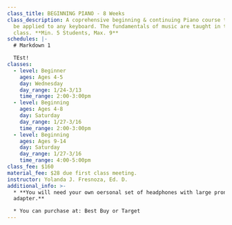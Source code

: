 ```yaml
---
class_title: BEGINNING PIANO - 8 Weeks
class_description: A coprehensive beginning & continuing Piano course that can
  be applied to any keyboard. The fundamentals of music are taught in this fun
  class. **Min. 5 Students, Max. 9**
schedules: |-
  # Markdown 1

  TEst!
classes:
  - level: Beginner
    ages: Ages 4-5
    day: Wednesday
    day_range: 1/24-3/13
    time_range: 2:00-3:00pm
  - level: Beginning
    ages: Ages 4-8
    day: Saturday
    day_range: 1/27-3/16
    time_range: 2:00-3:00pm
  - level: Beginning
    ages: Ages 9-14
    day: Saturday
    day_range: 1/27-3/16
    time_range: 4:00-5:00pm
class_fee: $160
material_fee: $28 due first class meeting.
instructor: Yolanda J. Fresnoza, Ed. D.
additional_info: >-
  * **You will need your own oersonal set of headphones with large prong
  adapter.**

  * You can purchase at: Best Buy or Target
---
```

